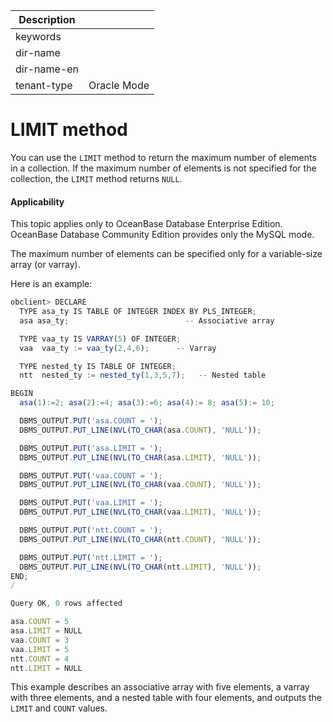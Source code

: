 | Description   |                 |
|---------------|-----------------|
| keywords      |                 |
| dir-name      |                 |
| dir-name-en   |                 |
| tenant-type   | Oracle Mode     |

# LIMIT method

You can use the `LIMIT` method to return the maximum number of elements in a collection. If the maximum number of elements is not specified for the collection, the `LIMIT` method returns `NULL`.

  <main id="notice" >
    <h4>Applicability</h4>
    <p>This topic applies only to OceanBase Database Enterprise Edition. OceanBase Database Community Edition provides only the MySQL mode. </p>
  </main>

The maximum number of elements can be specified only for a variable-size array (or varray).

Here is an example:

```javascript
obclient> DECLARE
  TYPE asa_ty IS TABLE OF INTEGER INDEX BY PLS_INTEGER;
  asa asa_ty;                          -- Associative array

  TYPE vaa_ty IS VARRAY(5) OF INTEGER;
  vaa  vaa_ty := vaa_ty(2,4,6);      -- Varray

  TYPE nested_ty IS TABLE OF INTEGER;
  ntt  nested_ty := nested_ty(1,3,5,7);   -- Nested table

BEGIN
  asa(1):=2; asa(2):=4; asa(3):=6; asa(4):= 8; asa(5):= 10;

  DBMS_OUTPUT.PUT('asa.COUNT = ');
  DBMS_OUTPUT.PUT_LINE(NVL(TO_CHAR(asa.COUNT), 'NULL'));

  DBMS_OUTPUT.PUT('asa.LIMIT = ');
  DBMS_OUTPUT.PUT_LINE(NVL(TO_CHAR(asa.LIMIT), 'NULL'));

  DBMS_OUTPUT.PUT('vaa.COUNT = ');
  DBMS_OUTPUT.PUT_LINE(NVL(TO_CHAR(vaa.COUNT), 'NULL'));

  DBMS_OUTPUT.PUT('vaa.LIMIT = ');
  DBMS_OUTPUT.PUT_LINE(NVL(TO_CHAR(vaa.LIMIT), 'NULL'));

  DBMS_OUTPUT.PUT('ntt.COUNT = ');
  DBMS_OUTPUT.PUT_LINE(NVL(TO_CHAR(ntt.COUNT), 'NULL'));

  DBMS_OUTPUT.PUT('ntt.LIMIT = ');
  DBMS_OUTPUT.PUT_LINE(NVL(TO_CHAR(ntt.LIMIT), 'NULL'));
END;
/

Query OK, 0 rows affected  

asa.COUNT = 5
asa.LIMIT = NULL
vaa.COUNT = 3
vaa.LIMIT = 5
ntt.COUNT = 4
ntt.LIMIT = NULL
```



This example describes an associative array with five elements, a varray with three elements, and a nested table with four elements, and outputs the `LIMIT` and `COUNT` values.
